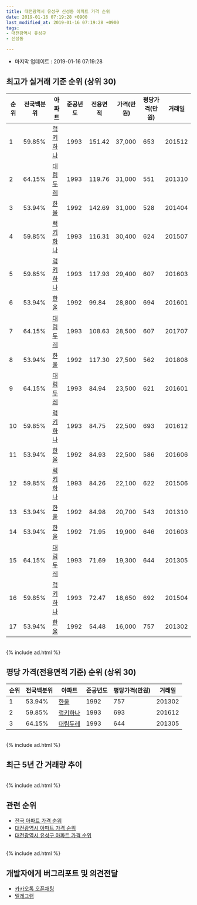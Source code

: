 ```yaml
---
title: 대전광역시 유성구 신성동 아파트 가격 순위
date: 2019-01-16 07:19:28 +0900
last_modified_at: 2019-01-16 07:19:28 +0900
tags:
- 대전광역시 유성구
- 신성동

---
```


* 마지막 업데이트 : 2019-01-16 07:19:28

## 최고가 실거래 기준 순위 (상위 30)


|순위|전국백분위|아파트|준공년도|전용면적|가격(만원)|평당가격(만원)|거래일|
|---|---|---|---|---|---|---|---|
|1|59.85%|[럭키하나](https://search.naver.com/search.naver?query=%EB%8C%80%EC%A0%84%EA%B4%91%EC%97%AD%EC%8B%9C+%EC%9C%A0%EC%84%B1%EA%B5%AC+%EC%8B%A0%EC%84%B1%EB%8F%99+%EB%9F%AD%ED%82%A4%ED%95%98%EB%82%98)|1993|151.42|37,000|653|201512|
|2|64.15%|[대림두레](https://search.naver.com/search.naver?query=%EB%8C%80%EC%A0%84%EA%B4%91%EC%97%AD%EC%8B%9C+%EC%9C%A0%EC%84%B1%EA%B5%AC+%EC%8B%A0%EC%84%B1%EB%8F%99+%EB%8C%80%EB%A6%BC%EB%91%90%EB%A0%88)|1993|119.76|31,000|551|201310|
|3|53.94%|[한울](https://search.naver.com/search.naver?query=%EB%8C%80%EC%A0%84%EA%B4%91%EC%97%AD%EC%8B%9C+%EC%9C%A0%EC%84%B1%EA%B5%AC+%EC%8B%A0%EC%84%B1%EB%8F%99+%ED%95%9C%EC%9A%B8)|1992|142.69|31,000|528|201404|
|4|59.85%|[럭키하나](https://search.naver.com/search.naver?query=%EB%8C%80%EC%A0%84%EA%B4%91%EC%97%AD%EC%8B%9C+%EC%9C%A0%EC%84%B1%EA%B5%AC+%EC%8B%A0%EC%84%B1%EB%8F%99+%EB%9F%AD%ED%82%A4%ED%95%98%EB%82%98)|1993|116.31|30,400|624|201507|
|5|59.85%|[럭키하나](https://search.naver.com/search.naver?query=%EB%8C%80%EC%A0%84%EA%B4%91%EC%97%AD%EC%8B%9C+%EC%9C%A0%EC%84%B1%EA%B5%AC+%EC%8B%A0%EC%84%B1%EB%8F%99+%EB%9F%AD%ED%82%A4%ED%95%98%EB%82%98)|1993|117.93|29,400|607|201603|
|6|53.94%|[한울](https://search.naver.com/search.naver?query=%EB%8C%80%EC%A0%84%EA%B4%91%EC%97%AD%EC%8B%9C+%EC%9C%A0%EC%84%B1%EA%B5%AC+%EC%8B%A0%EC%84%B1%EB%8F%99+%ED%95%9C%EC%9A%B8)|1992|99.84|28,800|694|201601|
|7|64.15%|[대림두레](https://search.naver.com/search.naver?query=%EB%8C%80%EC%A0%84%EA%B4%91%EC%97%AD%EC%8B%9C+%EC%9C%A0%EC%84%B1%EA%B5%AC+%EC%8B%A0%EC%84%B1%EB%8F%99+%EB%8C%80%EB%A6%BC%EB%91%90%EB%A0%88)|1993|108.63|28,500|607|201707|
|8|53.94%|[한울](https://search.naver.com/search.naver?query=%EB%8C%80%EC%A0%84%EA%B4%91%EC%97%AD%EC%8B%9C+%EC%9C%A0%EC%84%B1%EA%B5%AC+%EC%8B%A0%EC%84%B1%EB%8F%99+%ED%95%9C%EC%9A%B8)|1992|117.30|27,500|562|201808|
|9|64.15%|[대림두레](https://search.naver.com/search.naver?query=%EB%8C%80%EC%A0%84%EA%B4%91%EC%97%AD%EC%8B%9C+%EC%9C%A0%EC%84%B1%EA%B5%AC+%EC%8B%A0%EC%84%B1%EB%8F%99+%EB%8C%80%EB%A6%BC%EB%91%90%EB%A0%88)|1993|84.94|23,500|621|201601|
|10|59.85%|[럭키하나](https://search.naver.com/search.naver?query=%EB%8C%80%EC%A0%84%EA%B4%91%EC%97%AD%EC%8B%9C+%EC%9C%A0%EC%84%B1%EA%B5%AC+%EC%8B%A0%EC%84%B1%EB%8F%99+%EB%9F%AD%ED%82%A4%ED%95%98%EB%82%98)|1993|84.75|22,500|693|201612|
|11|53.94%|[한울](https://search.naver.com/search.naver?query=%EB%8C%80%EC%A0%84%EA%B4%91%EC%97%AD%EC%8B%9C+%EC%9C%A0%EC%84%B1%EA%B5%AC+%EC%8B%A0%EC%84%B1%EB%8F%99+%ED%95%9C%EC%9A%B8)|1992|84.93|22,500|586|201606|
|12|59.85%|[럭키하나](https://search.naver.com/search.naver?query=%EB%8C%80%EC%A0%84%EA%B4%91%EC%97%AD%EC%8B%9C+%EC%9C%A0%EC%84%B1%EA%B5%AC+%EC%8B%A0%EC%84%B1%EB%8F%99+%EB%9F%AD%ED%82%A4%ED%95%98%EB%82%98)|1993|84.26|22,100|622|201506|
|13|53.94%|[한울](https://search.naver.com/search.naver?query=%EB%8C%80%EC%A0%84%EA%B4%91%EC%97%AD%EC%8B%9C+%EC%9C%A0%EC%84%B1%EA%B5%AC+%EC%8B%A0%EC%84%B1%EB%8F%99+%ED%95%9C%EC%9A%B8)|1992|84.98|20,700|543|201310|
|14|53.94%|[한울](https://search.naver.com/search.naver?query=%EB%8C%80%EC%A0%84%EA%B4%91%EC%97%AD%EC%8B%9C+%EC%9C%A0%EC%84%B1%EA%B5%AC+%EC%8B%A0%EC%84%B1%EB%8F%99+%ED%95%9C%EC%9A%B8)|1992|71.95|19,900|646|201603|
|15|64.15%|[대림두레](https://search.naver.com/search.naver?query=%EB%8C%80%EC%A0%84%EA%B4%91%EC%97%AD%EC%8B%9C+%EC%9C%A0%EC%84%B1%EA%B5%AC+%EC%8B%A0%EC%84%B1%EB%8F%99+%EB%8C%80%EB%A6%BC%EB%91%90%EB%A0%88)|1993|71.69|19,300|644|201305|
|16|59.85%|[럭키하나](https://search.naver.com/search.naver?query=%EB%8C%80%EC%A0%84%EA%B4%91%EC%97%AD%EC%8B%9C+%EC%9C%A0%EC%84%B1%EA%B5%AC+%EC%8B%A0%EC%84%B1%EB%8F%99+%EB%9F%AD%ED%82%A4%ED%95%98%EB%82%98)|1993|72.47|18,650|692|201504|
|17|53.94%|[한울](https://search.naver.com/search.naver?query=%EB%8C%80%EC%A0%84%EA%B4%91%EC%97%AD%EC%8B%9C+%EC%9C%A0%EC%84%B1%EA%B5%AC+%EC%8B%A0%EC%84%B1%EB%8F%99+%ED%95%9C%EC%9A%B8)|1992|54.48|16,000|757|201302|


<br>
{% include ad.html %}
<br>

## 평당 가격(전용면적 기준) 순위 (상위 30)


|순위|전국백분위|아파트|준공년도|평당가격(만원)|거래일|
|---|---|---|---|---|---|
|1|53.94%|[한울](https://search.naver.com/search.naver?query=%EB%8C%80%EC%A0%84%EA%B4%91%EC%97%AD%EC%8B%9C+%EC%9C%A0%EC%84%B1%EA%B5%AC+%EC%8B%A0%EC%84%B1%EB%8F%99+%ED%95%9C%EC%9A%B8)|1992|757|201302|
|2|59.85%|[럭키하나](https://search.naver.com/search.naver?query=%EB%8C%80%EC%A0%84%EA%B4%91%EC%97%AD%EC%8B%9C+%EC%9C%A0%EC%84%B1%EA%B5%AC+%EC%8B%A0%EC%84%B1%EB%8F%99+%EB%9F%AD%ED%82%A4%ED%95%98%EB%82%98)|1993|693|201612|
|3|64.15%|[대림두레](https://search.naver.com/search.naver?query=%EB%8C%80%EC%A0%84%EA%B4%91%EC%97%AD%EC%8B%9C+%EC%9C%A0%EC%84%B1%EA%B5%AC+%EC%8B%A0%EC%84%B1%EB%8F%99+%EB%8C%80%EB%A6%BC%EB%91%90%EB%A0%88)|1993|644|201305|


<br>
{% include ad.html %}
<br>

## 최근 5년 간 거래량 추이


<div style="width:100%;">
    <canvas id="deal_progress" height="250"></canvas>
</div>

<script>
new Chart(document.getElementById("deal_progress"), {
    type: 'line',
    data: {
        labels: ['201401','201402','201403','201404','201405','201406','201407','201408','201409','201410','201411','201412','201501','201502','201503','201504','201505','201506','201507','201508','201509','201510','201511','201512','201601','201602','201603','201604','201605','201606','201607','201608','201609','201610','201611','201612','201701','201702','201703','201704','201705','201706','201707','201708','201709','201710','201711','201712','201801','201802','201803','201804','201805','201806','201807','201808','201809','201810','201811','201812','201901'],
        datasets: [{
            label: '실거래 수',
            pointRadius: 1,
            data: [16, 12, 19, 18, 8, 12, 10, 5, 9, 11, 9, 19, 13, 8, 9, 12, 8, 14, 7, 9, 7, 23, 10, 13, 11, 6, 12, 23, 5, 19, 17, 11, 15, 16, 15, 16, 6, 15, 18, 10, 17, 20, 10, 9, 13, 13, 9, 14, 22, 9, 27, 16, 9, 7, 6, 6, 16, 17, 11, 13, 3],
            borderColor: "rgba(255, 201, 14, 1)",
            backgroundColor: "rgba(255, 201, 14, 0.5)",
            fill: true,
        }]
    },
    options: {
        responsive: true,
        title: {
            display: true,
            text: '5년간 거래량 추이'
        },
        tooltips: {
            mode: 'index',
            intersect: false,
        },
        hover: {
            mode: 'nearest',
            intersect: true
        },
        scales: {
            xAxes: [{
                display: true,
                scaleLabel: {
                    display: true,
                    labelString: '년/월'
                }
            }],
            yAxes: [{
                display: true,
                ticks: {
                    suggestedMin: 0,
                },
                scaleLabel: {
                    display: true,
                    labelString: '실거래 수'
                }
            }]
        }
    }
});

</script>


<br>
{% include ad.html %}
<br>

## 관련 순위

- [전국 아파트 가격 순위](https://inasie.github.io/apt-ranking/전국)
- [대전광역시 아파트 가격 순위](https://inasie.github.io/apt-ranking/대전광역시)
- [대전광역시 유성구 아파트 가격 순위](https://inasie.github.io/apt-ranking/대전광역시-유성구)


<br>
{% include ad.html %}
<br>

## 개발자에게 버그리포트 및 의견전달

- [카카오톡 오픈채팅](https://open.kakao.com/o/gLJUAP4)
- [텔레그램](https://t.me/inasie)

